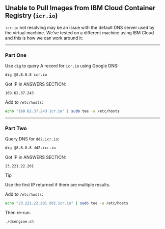 ## Unable to Pull Images from IBM Cloud Container Registry (`icr.io`)

`icr.io` not resolving may be an issue with the default DNS server used by the virtual machine. We've tested on a different machine using IBM Cloud and this is how we can work around it:

---

### Part One

Use `dig` to query A record for `icr.io` using Google DNS:

```bash
dig @8.8.8.8 icr.io
```

Got IP in ANSWERS SECTION:

```text
169.62.37.243
```

Add to `/etc/hosts`:

```bash
echo "169.62.37.243 icr.io" | sudo tee -a /etc/hosts
```

---

### Part Two

Query DNS for `dd2.icr.io`:

```bash
dig @8.8.8.8 dd2.icr.io
```

Got IP in ANSWERS SECTION:

```text
23.221.22.201
```

> [!TIP]  
> Use the first IP returned if there are multiple results.

Add to `/etc/hosts`:

```bash
echo "23.221.22.201 dd2.icr.io" | sudo tee -a /etc/hosts
```

Then re-run:

```bash
./dsengine.sh
```
